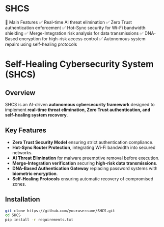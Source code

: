 # SHCS
📌 Main Features ✅ Real-time AI threat elimination ✅ Zero Trust authentication enforcement ✅ Hot-Sync security for Wi-Fi bandwidth shielding ✅ Merge-Integration risk analysis for data transmissions ✅ DNA-Based encryption for high-risk access control ✅ Autonomous system repairs using self-healing protocols
# Self-Healing Cybersecurity System (SHCS)

## Overview
SHCS is an AI-driven **autonomous cybersecurity framework** designed to implement **real-time threat elimination, Zero Trust authentication, and self-healing system recovery**.

## Key Features
- **Zero Trust Security Model** ensuring strict authentication compliance.
- **Hot-Sync Router Protection**, integrating Wi-Fi bandwidth into secured networks.
- **AI Threat Elimination** for malware preemptive removal before execution.
- **Merge-Integration verification** securing **high-risk data transmissions**.
- **DNA-Based Authentication Gateway** replacing password systems with **biometric encryption**.
- **Self-Healing Protocols** ensuring automatic recovery of compromised zones.

## Installation
```bash
git clone https://github.com/yourusername/SHCS.git
cd SHCS
pip install -r requirements.txt
